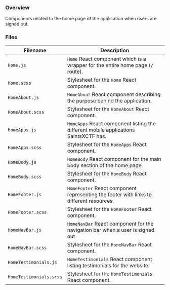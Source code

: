 ### Overview

Components related to the home page of the application when users are signed out.

### Files

| Filename                 | Description                                                                               |
|--------------------------|-------------------------------------------------------------------------------------------|
| `Home.js`                | `Home` React component which is a wrapper for the entire home page (`/` route).           |
| `Home.scss`              | Stylesheet for the `Home` React component.                                                |
| `HomeAbout.js`           | `HomeAbout` React component describing the purpose behind the application.                |
| `HomeAbout.scss`         | Stylesheet for the `HomeAbout` React component.                                           |
| `HomeApps.js`            | `HomeApps` React component listing the different mobile applications SaintsXCTF has.      |
| `HomeApps.scss`          | Stylesheet for the `HomeApps` React component.                                            |
| `HomeBody.js`            | `HomeBody` React component for the main body section of the home page.                    |
| `HomeBody.scss`          | Stylesheet for the `HomeBody` React component.                                            |
| `HomeFooter.js`          | `HomeFooter` React component representing the footer with links to different resources.   |
| `HomeFooter.scss`        | Stylesheet for the `HomeFooter` React component.                                          |
| `HomeNavBar.js`          | `HomeNavBar` React component for the navigation bar when a user is signed out             |
| `HomeNavBar.scss`        | Stylesheet for the `HomeNavBar` React component.                                          |
| `HomeTestimonials.js`    | `HomeTestimonials` React component listing testimonials for the website.                  |
| `HomeTestimonials.scss`  | Stylesheet for the `HomeTestimonials` React component.                                    |
